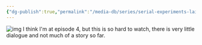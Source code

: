```yaml
---
{"dg-publish":true,"permalink":"/media-db/series/serial-experiments-lain-1998/","title":"Serial Experiments Lain","tags":["mediaDB/tv/series"]}
---
```


![img](https://cdn.myanimelist.net/images/anime/1718/91550.jpg)
I think I'm at episode 4, but this is so hard to watch, there is very little dialogue and not much of a story so far.
